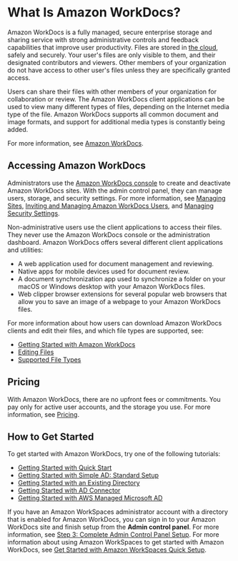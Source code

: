 # What Is Amazon WorkDocs?<a name="what_is"></a>

Amazon WorkDocs is a fully managed, secure enterprise storage and sharing service with strong administrative controls and feedback capabilities that improve user productivity\. Files are stored in [the cloud](https://aws.amazon.com//what-is-cloud-computing/), safely and securely\. Your user's files are only visible to them, and their designated contributors and viewers\. Other members of your organization do not have access to other user's files unless they are specifically granted access\. 

Users can share their files with other members of your organization for collaboration or review\. The Amazon WorkDocs client applications can be used to view many different types of files, depending on the Internet media type of the file\. Amazon WorkDocs supports all common document and image formats, and support for additional media types is constantly being added\. 

For more information, see [Amazon WorkDocs](https://aws.amazon.com/zocalo/)\. 

## Accessing Amazon WorkDocs<a name="accessing"></a>

Administrators use the [Amazon WorkDocs console](https://console.aws.amazon.com/zocalo/) to create and deactivate Amazon WorkDocs sites\. With the admin control panel, they can manage users, storage, and security settings\. For more information, see [Managing Sites](manage-sites.md), [Inviting and Managing Amazon WorkDocs Users](users.md), and [Managing Security Settings](security-settings.md)\.

Non\-administrative users use the client applications to access their files\. They never use the Amazon WorkDocs console or the administration dashboard\. Amazon WorkDocs offers several different client applications and utilities:
+ A web application used for document management and reviewing\.
+ Native apps for mobile devices used for document review\.
+ A document synchronization app used to synchronize a folder on your macOS or Windows desktop with your Amazon WorkDocs files\.
+ Web clipper browser extensions for several popular web browsers that allow you to save an image of a webpage to your Amazon WorkDocs files\.

For more information about how users can download Amazon WorkDocs clients and edit their files, and which file types are supported, see:
+ [Getting Started with Amazon WorkDocs](https://docs.aws.amazon.com/workdocs/latest/userguide/getting_started.html)
+ [Editing Files](https://docs.aws.amazon.com/workdocs/latest/userguide/client_folders.html#edit_files)
+ [Supported File Types](https://docs.aws.amazon.com/workdocs/latest/userguide/what_is.html#file-types)

## Pricing<a name="pricing"></a>

With Amazon WorkDocs, there are no upfront fees or commitments\. You pay only for active user accounts, and the storage you use\. For more information, see [Pricing](http://aws.amazon.com/zocalo/pricing)\.

## How to Get Started<a name="how-to-start"></a>

To get started with Amazon WorkDocs, try one of the following tutorials:
+ [Getting Started with Quick Start](cloud_quick_start.md)
+ [Getting Started with Simple AD: Standard Setup](cloud_standard_setup.md)
+ [Getting Started with an Existing Directory](existing-dir-setup.md)
+ [Getting Started with AD Connector ](connect_directory_connector.md)
+ [Getting Started with AWS Managed Microsoft AD](connect_directory_microsoft.md)

If you have an Amazon WorkSpaces administrator account with a directory that is enabled for Amazon WorkDocs, you can sign in to your Amazon WorkDocs site and finish setup from the **Admin control panel**\. For more information, see [Step 3: Complete Admin Control Panel Setup](cloud_standard_setup.md#standard-setup-admin-panel)\. For more information about using Amazon WorkSpaces to get started with Amazon WorkDocs, see [Get Started with Amazon WorkSpaces Quick Setup](https://docs.aws.amazon.com/workspaces/latest/adminguide/getting-started.html)\.